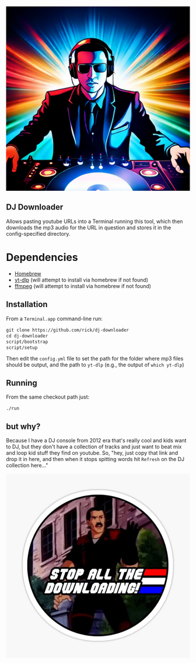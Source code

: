 ![](./images/dj.png)

## DJ Downloader

Allows pasting youtube URLs into a Terminal running this tool, which then downloads the mp3 audio for the URL in question and stores it in the config-specified directory.

# Dependencies

 - [Homebrew](https://brew.sh/)
 - [yt-dlp](https://github.com/yt-dlp/yt-dlp) (will attempt to install via homebrew if not found)
 - [ffmpeg](https://ffmpeg.org/) (will attempt to install via homebrew if not found)

## Installation

From a `Terminal.app` command-line run:

```
git clone https://github.com/rick/dj-downloader
cd dj-downloader
script/bootstrap
script/setup
```

Then edit the `config.yml` file to set the path for the folder where mp3 files should be output, and the path to `yt-dlp` (e.g., the output of `which yt-dlp`)

## Running

From the same checkout path just:

```
./run
```


## but why?

Because I have a DJ console from 2012 era that's really cool and kids want to DJ, but they don't have a collection of tracks and just want to beat mix and loop kid stuff they find on youtube. So, "hey, just copy that link and drop it in here, and then when it stops spitting words hit `Refresh` on the DJ collection here..."



![](./images/stop-all-the-downloading.png)
